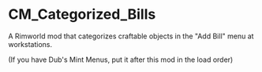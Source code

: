 # CM_Categorized_Bills
 A Rimworld mod that categorizes craftable objects in the "Add Bill" menu at workstations.

(If you have Dub's Mint Menus, put it after this mod in the load order)
